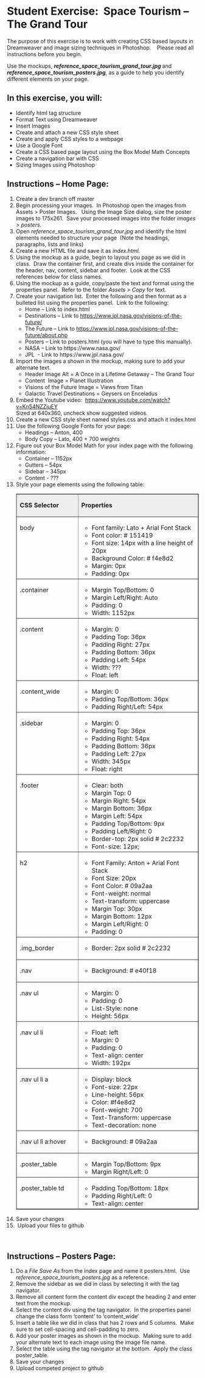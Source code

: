 <h1>Student Exercise:  Space Tourism – The Grand Tour</h1>
<p>The purpose of this exercise is to work with creating CSS based layouts in Dreamweaver and image sizing techniques in Photoshop.    Please read all instructions before you begin.</p>
<p>Use the mockups, <strong><em>reference_space_tourism_grand_tour.jpg </em></strong>and<strong><em> reference_space_tourism_posters.jpg</em></strong>, as a guide to help you identify different elements on your page.  </p>
<h2>In this exercise, you will:
</h2>
<ul>
<li>Identify html tag structure</li>
<li>Format Text using Dreamweaver </li>
<li>Insert Images</li>
<li>Create and attach a new CSS style sheet</li>
<li>Create and apply CSS styles to a webpage</li>
<li>Use a Google Font</li>
<li>Create a CSS based page layout using the Box Model Math Concepts</li>
<li>Create a navigation bar with CSS</li>
<li>Sizing Images using Photoshop</li>
</ul>
<h2>Instructions – Home Page:</h2>
<ol>
<li>Create a dev branch off master<br>
</li>
<li>Begin processing your images.  In Photoshop open the images from Assets &gt; Poster Images.   Using the Image Size dialog, size the poster images to 175x261.  Save your processed images into the folder <em>images &gt; posters</em>.<br>
</li>
<li>Open <em>reference_space_tourism_grand_tour.jpg</em> and identify the html elements needed to structure your page  (Note the headings, paragraphs, lists and links) <br>
</li>
<li>Create a new HTML file and save it as <em>index.html.<br>
</em></li>
<li>Using the mockup as a guide, begin to layout you page as we did in class.  Draw the container first, and create divs inside the container for the header, nav, content, sidebar and footer.  Look at the CSS references below for class names.</li>
<li>Using the mockup as a guide, copy/paste the text and format using the properties panel.  Refer to the folder <em>Assets &gt; Copy</em> for text.</li>
<li>Create your navigation list.  Enter the following and then format as a bulleted list using the properties panel.  Link to the following: 
	<ul>
	<li>Home – Link to index.html</li>
	<li>Destinations – Link to <a href="https://www.jpl.nasa.gov/visions-of-the-future/">https://www.jpl.nasa.gov/visions-of-the-future/</a></li>
	<li>The Future – Link to <a href="https://www.jpl.nasa.gov/visions-of-the-future/about.php">https://www.jpl.nasa.gov/visions-of-the-future/about.php</a></li>
	<li>Posters – Link to posters.html (you will have to type this manually).</li>
	<li>NASA – Link to https://www.nasa.gov/</li>
	<li>JPL  - Link to https://www.jpl.nasa.gov/</li>
	</ul>
</li>
<li>Import the images a shown in the mockup, making sure to add your alternate text.
<ul>
<li>Header Image Alt = A Once in a Lifetime Getaway – The Grand Tour</li>
<li>Content  Image = Planet Illustration</li>
<li>Visions of the Future Image = Views from Titan</li>
<li>Galactic Travel Destinations = Geysers on Enceladus</li>
</ul>
</li>
<li>Embed the Youtube video:  <a href="https://www.youtube.com/watch?v=Kn54NZZiuEY">https://www.youtube.com/watch?v=Kn54NZZiuEY</a><br>
Sized at 640x360, uncheck show suggested videos.<em><br>
</em></li>
<li>Create a new CSS style sheet named styles.css and attach it index.html<br>
</li>
<li>Use the following Google Fonts for your page:
<ul>
<li>Headings – Anton, 400 </li>
<li>Body Copy – Lato, 400 + 700 weights</li>
</ul>
</li>
<li>Figure out your Box Model Math for your index page with the following information:
<ul>
<li>Container – 1152px </li>
<li>Gutters – 54px</li>
<li>Sidebar – 345px</li>
<li>Content - ???</li>
</ul>
</li>
<li>Style your page elements using the following table:<br />
<table border="1" cellspacing="1" cellpadding="3">
<tr style="background: #eee;">
<td width="180"><p><strong>CSS Selector</strong></p></td>
<td width="454"><p><strong>Properties</strong></p></td>
</tr>
<tr>
<td width="180" valign="top"><p>body</p></td>
<td width="454" valign="top"><ul>
<li>Font   family: Lato + Arial Font Stack</li>
<li>Font   color: # 151419</li>
<li>Font size:   14px with a line height of 20px</li>
<li>Background   Color: # f4e8d2</li>
<li>Margin:   0px</li>
<li>Padding:   0px</li>
</ul></td>
</tr>
<tr>
<td width="180" valign="top"><p>.container</p></td>
<td width="454" valign="top"><ul>
<li>Margin   Top/Bottom: 0</li>
<li>Margin   Left/Right: Auto</li>
<li>Padding:   0</li>
<li>Width:   1152px</li>
</ul></td>
</tr>
<tr>
<td width="180" valign="top"><p>.content</p></td>
<td width="454" valign="top"><ul>
<li>Margin:   0</li>
<li>Padding   Top: 36px</li>
<li>Padding   Right: 27px</li>
<li>Padding   Bottom: 36px</li>
<li>Padding   Left: 54px</li>
<li>Width:   ???</li>
<li>Float:   left</li>
</ul></td>
</tr>
<tr>
<td width="180" valign="top"><p>.content_wide</p></td>
<td width="454" valign="top"><ul>
<li>Margin:   0</li>
<li>Padding   Top/Bottom: 36px</li>
<li>Padding   Right/Left: 54px</li>
</ul></td>
</tr>
<tr>
<td width="180" valign="top"><p>.sidebar</p></td>
<td width="454" valign="top"><ul>
<li>Margin:   0</li>
<li>Padding   Top: 36px</li>
<li>Padding   Right: 54px</li>
<li>Padding   Bottom: 36px</li>
<li>Padding   Left: 27px</li>
<li>Width:   345px</li>
<li>Float:   right</li>
</ul></td>
</tr>
<tr>
<td width="180" valign="top"><p>.footer</p></td>
<td width="454" valign="top"><ul>
<li>Clear:   both</li>
<li>Margin   Top: 0</li>
<li>Margin   Right: 54px</li>
<li>Margin   Bottom: 36px</li>
<li>Margin   Left: 54px</li>
<li>Padding   Top/Bottom: 9px</li>
<li>Padding   Left/Right: 0</li>
<li>Border-top:   2px solid # 2c2232</li>
<li>Font-size:   12px;</li>
</ul></td>
</tr>
<tr>
<td width="180" valign="top"><p>h2</p></td>
<td width="454" valign="top"><ul>
<li>Font   Family: Anton + Arial Font Stack</li>
<li>Font   Size: 20px</li>
<li>Font   Color: # 09a2aa</li>
<li>Font-weight:   normal</li>
<li>Text-transform:   uppercase</li>
<li>Margin Top:   30px</li>
<li>Margin   Bottom: 12px</li>
<li>Margin   Left/Right: 0</li>
<li>Padding:   0</li>
</ul></td>
</tr>
<tr>
<td width="180" valign="top"><p>.img_border</p></td>
<td width="454" valign="top"><ul>
<li>Border:   2px solid # 2c2232</li>
</ul></td>
</tr>
<tr>
<td width="180" valign="top"><p>.nav</p></td>
<td width="454" valign="top"><ul>
<li>Background:   # e40f18</li>
</ul></td>
</tr>
<tr>
<td width="180" valign="top"><p>.nav ul</p></td>
<td width="454" valign="top"><ul>
<li>Margin:   0</li>
<li>Padding:   0</li>
<li>List-Style:   none</li>
<li>Height:   56px</li>
</ul></td>
</tr>
<tr>
<td width="180" valign="top"><p>.nav ul li</p></td>
<td width="454" valign="top"><ul>
<li>Float:   left</li>
<li>Margin:   0</li>
<li>Padding:   0</li>
<li>Text-align:   center</li>
<li>Width:   192px</li>
</ul></td>
</tr>
<tr>
<td width="180" valign="top"><p>.nav ul li a</p></td>
<td width="454" valign="top"><ul>
<li>Display:   block</li>
<li>Font-size:   22px</li>
<li>Line-height:   56px</li>
<li>Color:   #f4e8d2</li>
<li>Font-weight:   700</li>
<li>Text-Transform:   uppercase</li>
<li>Text-decoration:   none</li>
</ul></td>
</tr>
<tr>
<td width="180" valign="top"><p>.nav ul li a:hover</p></td>
<td width="454" valign="top"><ul>
<li>Background:   # 09a2aa</li>
</ul></td>
</tr>
<tr>
<td width="180" valign="top"><p>.poster_table</p></td>
<td width="454" valign="top"><ul>
<li>Margin   Top/Bottom: 9px</li>
<li>Margin   Right/Left: 0</li>
</ul></td>
</tr>
<tr>
<td width="180" valign="top"><p>.poster_table td</p></td>
<td width="454" valign="top"><ul>
<li>Padding   Top/Bottom: 18px</li>
<li>Padding   Right/Left: 0</li>
<li>Text-align:   center</li>
</ul></td>
</tr>
</table>
</li>
<li>Save your changes</li>
<li> Upload your files to github</li>
</ol>
<br />
<h2>Instructions – Posters Page:</h2>
<ol>
<li>Do a <em>File Save As </em>from the index page and name it posters.html.  Use <em>reference_space_tourism_posters.jpg</em> as a reference.
</li>
<li>Remove the sidebar as we did in class by selecting it with the tag navigator.
</li>
<li>Remove all content form the content div except the heading 2 and enter text from the mockup.
</li>
<li>Select the content div using the tag navigator.  In the properties panel change the class form &lsquo;content&rsquo; to &lsquo;content_wide&rsquo;
</li>
<li>Insert a table like we did in class that has 2 rows and 5 columns.  Make sure to set cell-spacing and cell-padding to zero.
</li>
<li>Add your poster images as shown in the mockup.  Making sure to add your alternate text to each image using the image file name.
</li>
<li>Select the table using the tag navigator at the bottom.  Apply the class poster_table.
</li>
<li>Save your changes
</li>
<li>Upload competed project to github
</li>
</ol>
